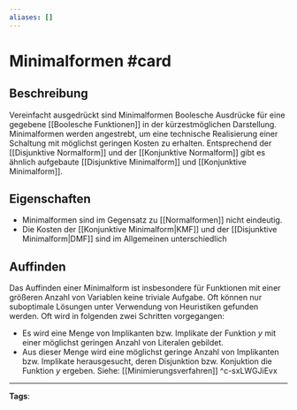 ```yaml
---
aliases: []
---
```


# Minimalformen #card
## Beschreibung
Vereinfacht ausgedrückt sind Minimalformen Boolesche Ausdrücke für eine gegebene [[Boolesche Funktionen]] in der kürzestmöglichen Darstellung. Minimalformen werden angestrebt, um eine technische Realisierung einer Schaltung mit möglichst geringen Kosten zu erhalten. Entsprechend der [[Disjunktive Normalform]] und der [[Konjunktive Normalform]] gibt es ähnlich aufgebaute [[Disjunktive Minimalform]] und [[Konjunktive Minimalform]].
## Eigenschaften
- Minimalformen sind im Gegensatz zu [[Normalformen]] nicht eindeutig.
- Die Kosten der [[Konjunktive Minimalform|KMF]] und der [[Disjunktive Minimalform|DMF]] sind im Allgemeinen unterschiedlich
## Auffinden
Das Auffinden einer Minimalform ist insbesondere für Funktionen mit einer größeren Anzahl von Variablen keine triviale Aufgabe. Oft können nur suboptimale Lösungen unter Verwendung von Heuristiken gefunden werden. Oft wird in folgenden zwei Schritten vorgegangen:
- Es wird eine Menge von Implikanten bzw. Implikate der Funktion $y$ mit einer möglichst geringen Anzahl von Literalen gebildet.
- Aus dieser Menge wird eine möglichst geringe Anzahl von Implikanten bzw. Implikate herausgesucht, deren Disjunktion bzw. Konjuktion die Funktion $y$ ergeben.
Siehe: [[Minimierungsverfahren]]
^c-sxLWGJiEvx
---
**Tags**: 